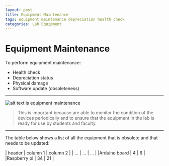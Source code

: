 ```yaml
---
layout: post
title: Equipment Maintenance
tags: equipment maintenance depreciation health check
categories: Lab Equipment
---
```


# Equipment Maintenance
To perform equipment maintenance:
- Health check
- Depreciation status
- Physical damage
- Software update (obsoleteness)

---------------------------------

![alt text is equipment maintenance](https://www.intelidev.ro/images/portfolio/maintenance/1.jpg)

> This is important because are able to monitor
> the condition of the devices periodically and to ensure
> that the equipment in the lab is ready for use by students
> and faculty. 
----------------------------------

The table below shows a list of all the equipment that is obsolete and that needs to be updated:

| header | column 1 | column 2 | 
| ... | ... | ... |
|Arduino board | 4 | 6 |
|Raspberry pi | 34 | 21 |

